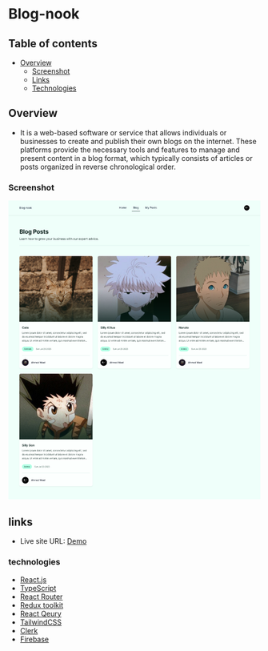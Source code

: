 # Blog-nook

## Table of contents

- [Overview](#overview)
  - [Screenshot](#screenshot)
  - [Links](#links)
  - [Technologies](#technologies)

## Overview

- It is a web-based software or service that allows individuals or businesses to create and publish their own blogs on the internet. These platforms provide the necessary tools and features to manage and present content in a blog format, which typically consists of articles or posts organized in reverse chronological order.

### Screenshot

![Design preview](./src/assets/design/screencapture-blog-nook-vercel-app-blog-2023-07-23-18_59_35.png)

## links

- Live site URL: [Demo](https://blog-nook.vercel.app/blog)

### technologies

- [React.js](https://react.dev/)
- [TypeScript](https://www.typescriptlang.org/)
- [React Router](https://reactrouter.com/en/main)
- [Redux toolkit](https://redux-toolkit.js.org/)
- [React Qeury](https://tanstack.com/query/latest/)
- [TailwindCSS](https://tailwindcss.com/)
- [Clerk](https://clerk.com/)
- [Firebase](https://firebase.google.com/)
